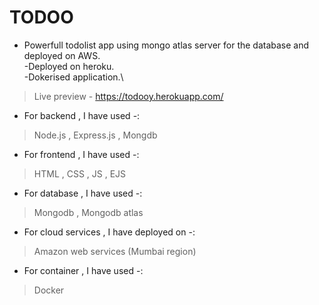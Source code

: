 # TODOO

- Powerfull todolist app using mongo atlas server for the database and deployed on AWS.\
-Deployed on heroku.\
-Dokerised application.\
>Live preview -  https://todooy.herokuapp.com/

- For backend , I have used -:
> Node.js , Express.js , Mongdb

- For frontend , I have used -:
> HTML , CSS , JS , EJS

- For database , I have used -:
> Mongodb , Mongodb atlas 

- For cloud services , I have deployed on -:
> Amazon web services (Mumbai region)

- For container , I have used -:
> Docker


 
